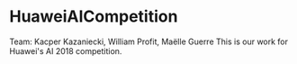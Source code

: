 # HuaweiAICompetition

Team: Kacper Kazaniecki, William Profit, Maëlle Guerre
This is our work for Huawei&#39;s AI 2018 competition.
